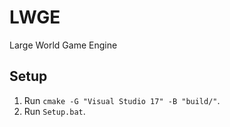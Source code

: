 # LWGE
Large World Game Engine

## Setup
1. Run `cmake -G "Visual Studio 17" -B "build/"`.
2. Run `Setup.bat`.
